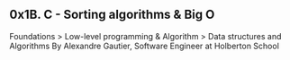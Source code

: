 ## 0x1B. C - Sorting algorithms & Big O
 Foundations > Low-level programming & Algorithm > Data structures and Algorithms
 By Alexandre Gautier, Software Engineer at Holberton School